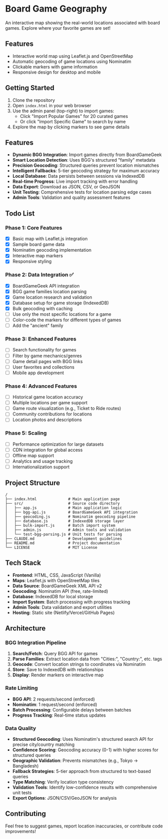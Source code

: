 # Board Game Geography

An interactive map showing the real-world locations associated with board games. Explore where your favorite games are set!

## Features

- Interactive world map using Leaflet.js and OpenStreetMap
- Automatic geocoding of game locations using Nominatim
- Clickable markers with game information
- Responsive design for desktop and mobile

## Getting Started

1. Clone the repository
2. Open `index.html` in your web browser
3. Use the admin panel (top-right) to import games:
   - Click "Import Popular Games" for 20 curated games
   - Or click "Import Specific Game" to search by name
4. Explore the map by clicking markers to see game details

## Features

- **Dynamic BGG Integration**: Import games directly from BoardGameGeek
- **Smart Location Detection**: Uses BGG's structured "family" metadata
- **Precision Geocoding**: Structured queries prevent location mismatches
- **Intelligent Fallbacks**: 5-tier geocoding strategy for maximum accuracy
- **Local Database**: Data persists between sessions via IndexedDB
- **Real-time Progress**: Live import tracking with error handling
- **Data Export**: Download as JSON, CSV, or GeoJSON
- **Unit Testing**: Comprehensive tests for location parsing edge cases
- **Admin Tools**: Validation and quality assessment features

## Todo List

### Phase 1: Core Features
- [x] Basic map with Leaflet.js integration
- [x] Sample board game data
- [x] Nominatim geocoding implementation
- [x] Interactive map markers
- [x] Responsive styling

### Phase 2: Data Integration ✅
- [x] BoardGameGeek API integration
- [x] BGG game families location parsing
- [x] Game location research and validation
- [x] Database setup for game storage (IndexedDB)
- [x] Bulk geocoding with caching
- [ ] Use only the most specific locations for a game
- [ ] Color-code the markers for different types of games
- [ ] Add the "ancient" family

### Phase 3: Enhanced Features
- [ ] Search functionality for games
- [ ] Filter by game mechanics/genres
- [ ] Game detail pages with BGG links
- [ ] User favorites and collections
- [ ] Mobile app development

### Phase 4: Advanced Features
- [ ] Historical game location accuracy
- [ ] Multiple locations per game support
- [ ] Game route visualization (e.g., Ticket to Ride routes)
- [ ] Community contributions for locations
- [ ] Location photos and descriptions

### Phase 5: Scaling
- [ ] Performance optimization for large datasets
- [ ] CDN integration for global access
- [ ] Offline map support
- [ ] Analytics and usage tracking
- [ ] Internationalization support

## Project Structure

```
/
├── index.html              # Main application page
├── src/                    # Source code directory
│   ├── app.js              # Main application logic
│   ├── bgg-api.js          # BoardGameGeek API integration
│   ├── geocoding.js        # Nominatim geocoding pipeline
│   ├── database.js         # IndexedDB storage layer
│   ├── bulk-import.js      # Batch import system
│   ├── admin.js            # Admin tools and validation
│   └── test-bgg-parsing.js # Unit tests for parsing
├── CLAUDE.md               # Development guidelines
├── README.md               # Project documentation
└── LICENSE                 # MIT License
```

## Tech Stack

- **Frontend**: HTML, CSS, JavaScript (Vanilla)
- **Maps**: Leaflet.js with OpenStreetMap tiles
- **Data Source**: BoardGameGeek XML API v2
- **Geocoding**: Nominatim API (free, rate-limited)
- **Database**: IndexedDB for local storage
- **Import System**: Batch processing with progress tracking
- **Admin Tools**: Data validation and export utilities
- **Hosting**: Static site (Netlify/Vercel/GitHub Pages)

## Architecture

### BGG Integration Pipeline
1. **Search/Fetch**: Query BGG API for games
2. **Parse Families**: Extract location data from "Cities:", "Country:", etc. tags
3. **Geocode**: Convert location strings to coordinates via Nominatim
4. **Store**: Save to IndexedDB with relationships
5. **Display**: Render markers on interactive map

### Rate Limiting
- **BGG API**: 2 requests/second (enforced)
- **Nominatim**: 1 request/second (enforced)
- **Batch Processing**: Configurable delays between batches
- **Progress Tracking**: Real-time status updates

### Data Quality
- **Structured Geocoding**: Uses Nominatim's structured search API for precise city/country matching
- **Confidence Scoring**: Geocoding accuracy (0-1) with higher scores for structured queries
- **Geographic Validation**: Prevents mismatches (e.g., Tokyo → Bangladesh)
- **Fallback Strategies**: 5-tier approach from structured to text-based queries
- **Type Matching**: Verify location type consistency
- **Validation Tools**: Identify low-confidence results with comprehensive unit tests
- **Export Options**: JSON/CSV/GeoJSON for analysis

## Contributing

Feel free to suggest games, report location inaccuracies, or contribute code improvements!
